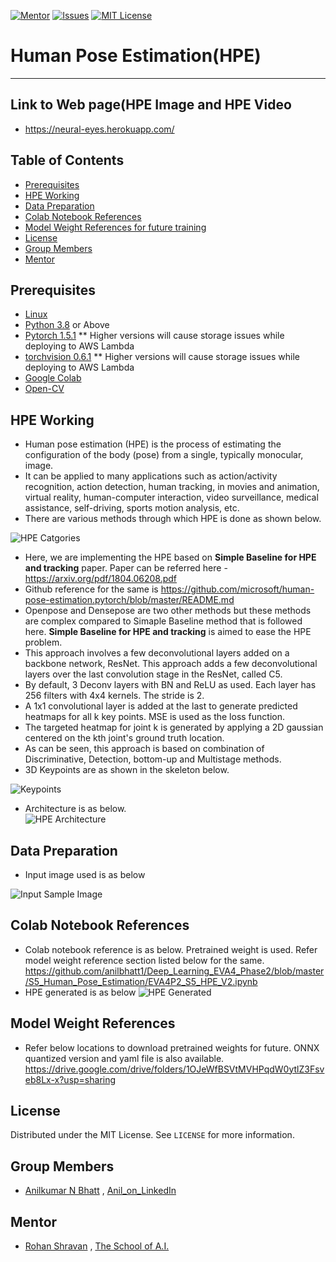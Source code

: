 <!-- PROJECT SHIELDS -->
<!--
*** I'm using markdown "reference style" links for readability.
*** Reference links are enclosed in brackets [ ] instead of parentheses ( ).
*** See the bottom of this document for the declaration of the reference variables
*** for contributors-url, forks-url, etc. This is an optional, concise syntax you may use.
*** https://www.markdownguide.org/basic-syntax/#reference-style-links
-->
[![Mentor][mentor-shield]][mentor-url]
[![Issues][issues-shield]][issues-url]
[![MIT License][license-shield]][license-url]

# Human Pose Estimation(HPE)
________

## Link to Web page(HPE Image and HPE Video
- https://neural-eyes.herokuapp.com/

<!-- TABLE OF CONTENTS -->
## Table of Contents

* [Prerequisites](#prerequisites)
* [HPE Working](#HPE-Working)
* [Data Preparation](#Data-Preparation)
* [Colab Notebook References](#Colab-Notebook-References)
* [Model Weight References for future training](#model-weights)
* [License](#license)
* [Group Members](#group-members)
* [Mentor](#mentor)

## Prerequisites

* [Linux](https://www.tutorialspoint.com/ubuntu/index.htm)
* [Python 3.8](https://www.python.org/downloads/) or Above
* [Pytorch 1.5.1](https://pytorch.org/) ** Higher versions will cause storage issues while deploying to AWS Lambda 
* [torchvision 0.6.1](https://pytorch.org/docs/stable/torchvision/index.html) ** Higher versions will cause storage issues while deploying to AWS Lambda
* [Google Colab](https://colab.research.google.com/)
* [Open-CV](https://pypi.org/project/opencv-python/)

<!-- HPE-Working -->
## HPE Working
- Human pose estimation (HPE) is the process of estimating the configuration of the body (pose) from a single, typically monocular, image. 
- It can be applied to many applications such as action/activity recognition, action detection, human tracking, in movies and animation, virtual reality, human-computer interaction, video surveillance, medical assistance, self-driving, sports motion analysis, etc.
- There are various methods through which HPE is done as shown below.

![HPE Catgories](https://github.com/anilbhatt1/Deep_Learning_EVA4_Phase2/blob/master/S5_Human_Pose_Estimation/Readme_Contents/HPE%20Method%20Categories.png)

- Here, we are implementing the HPE based on **Simple Baseline for HPE and tracking** paper. Paper can be referred here - https://arxiv.org/pdf/1804.06208.pdf
- Github reference for the same is https://github.com/microsoft/human-pose-estimation.pytorch/blob/master/README.md
- Openpose and Densepose are two other methods but these methods are complex compared to Simaple Baseline method that is followed here. **Simple Baseline for HPE and tracking** is aimed to ease the HPE problem. 
- This approach involves a few deconvolutional layers added on a backbone network, ResNet. This approach adds a few deconvolutional layers over the last convolution stage in the ResNet, called C5.
- By default, 3 Deconv layers with BN and ReLU as used. Each layer has 256 filters with 4x4 kernels. The stride is 2.
- A 1x1 convolutional layer is added at the last to generate predicted heatmaps for all k key points. MSE is used as the loss function.
- The targeted heatmap for joint k is generated by applying a 2D gaussian centered on the kth joint's ground truth location.
- As can be seen, this approach is based on combination of Discriminative, Detection, bottom-up and Multistage methods.
- 3D Keypoints are as shown in the skeleton below.

 ![Keypoints](https://github.com/anilbhatt1/Deep_Learning_EVA4_Phase2/blob/master/S5_Human_Pose_Estimation/Readme_Contents/Keyjoints.jpg)

- Architecture is as below.  
 ![HPE Architecture](https://github.com/anilbhatt1/Deep_Learning_EVA4_Phase2/blob/master/S5_Human_Pose_Estimation/Readme_Contents/HPE_DNN.jpg)

<!-- Data Preparation -->
## Data Preparation
- Input image used is as below

 ![Input Sample Image](https://github.com/anilbhatt1/Deep_Learning_EVA4_Phase2/blob/master/S5_Human_Pose_Estimation/Readme_Contents/Messi_Kick.jpg)

<!-- Colab-Notebook-References -->
## Colab Notebook References
- Colab notebook reference is as below. Pretrained weight is used. Refer model weight reference section listed below for the same.
https://github.com/anilbhatt1/Deep_Learning_EVA4_Phase2/blob/master/S5_Human_Pose_Estimation/EVA4P2_S5_HPE_V2.ipynb
- HPE generated is as below
![HPE Generated](https://github.com/anilbhatt1/Deep_Learning_EVA4_Phase2/blob/master/S5_Human_Pose_Estimation/Readme_Contents/Messi_Connected.jpg)

<!-- Model-Weight-References -->
## Model Weight References
- Refer below locations to download pretrained weights for future. ONNX quantized version and yaml file is also available.
https://drive.google.com/drive/folders/1OJeWfBSVtMVHPqdW0ytlZ3Fsveb8Lx-x?usp=sharing

<!-- LICENSE -->
## License

Distributed under the MIT License. See `LICENSE` for more information.

<!-- GROUP MEMBERS -->
## Group Members
  - [Anilkumar N Bhatt](https://github.com/anilbhatt1) , [Anil_on_LinkedIn](https://www.linkedin.com/in/anilkumar-n-bhatt/)

<!-- MENTOR -->
## Mentor

* [Rohan Shravan](https://www.linkedin.com/in/rohanshravan/) , [The School of A.I.](https://theschoolof.ai/)

<!-- MARKDOWN LINKS & IMAGES -->
<!-- https://www.markdownguide.org/basic-syntax/#reference-style-links -->
[mentor-shield]: https://img.shields.io/badge/Mentor-mentor-yellowgreen
[mentor-url]: https://www.linkedin.com/in/rohanshravan/
[forks-shield]: https://img.shields.io/github/forks/othneildrew/Best-README-Template.svg?style=flat-square
[forks-url]: https://github.com/othneildrew/Best-README-Template/network/members
[stars-shield]: https://img.shields.io/github/stars/othneildrew/Best-README-Template.svg?style=flat-square
[stars-url]: https://github.com/othneildrew/Best-README-Template/stargazers
[issues-shield]: https://img.shields.io/github/issues/othneildrew/Best-README-Template.svg?style=flat-square
[issues-url]: https://github.com/othneildrew/Best-README-Template/issues
[license-shield]: https://img.shields.io/github/license/othneildrew/Best-README-Template.svg?style=flat-square
[license-url]: https://github.com/anilbhatt1/Deep_Learning_EVA4_Phase2/blob/master/LICENSE.txt
[linkedin-shield]: https://img.shields.io/badge/-LinkedIn-black.svg?style=flat-square&logo=linkedin&colorB=555



